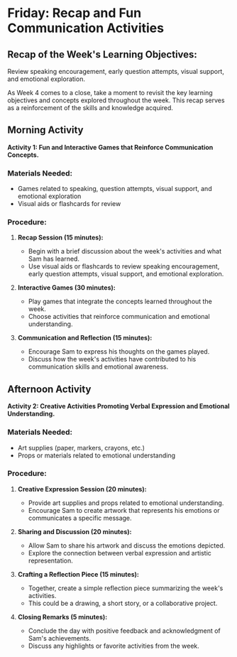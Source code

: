 # Friday: Recap and Fun Communication Activities

## Recap of the Week's Learning Objectives:
Review speaking encouragement, early question attempts, visual support, and emotional exploration.

As Week 4 comes to a close, take a moment to revisit the key learning objectives and concepts explored throughout the week. This recap serves as a reinforcement of the skills and knowledge acquired.

## Morning Activity
**Activity 1: Fun and Interactive Games that Reinforce Communication Concepts.**

### Materials Needed:
- Games related to speaking, question attempts, visual support, and emotional exploration
- Visual aids or flashcards for review

### Procedure:
1. **Recap Session (15 minutes):**
   - Begin with a brief discussion about the week's activities and what Sam has learned.
   - Use visual aids or flashcards to review speaking encouragement, early question attempts, visual support, and emotional exploration.

2. **Interactive Games (30 minutes):**
   - Play games that integrate the concepts learned throughout the week.
   - Choose activities that reinforce communication and emotional understanding.

3. **Communication and Reflection (15 minutes):**
   - Encourage Sam to express his thoughts on the games played.
   - Discuss how the week's activities have contributed to his communication skills and emotional awareness.

## Afternoon Activity
**Activity 2: Creative Activities Promoting Verbal Expression and Emotional Understanding.**

### Materials Needed:
- Art supplies (paper, markers, crayons, etc.)
- Props or materials related to emotional understanding

### Procedure:
1. **Creative Expression Session (20 minutes):**
   - Provide art supplies and props related to emotional understanding.
   - Encourage Sam to create artwork that represents his emotions or communicates a specific message.

2. **Sharing and Discussion (20 minutes):**
   - Allow Sam to share his artwork and discuss the emotions depicted.
   - Explore the connection between verbal expression and artistic representation.

3. **Crafting a Reflection Piece (15 minutes):**
   - Together, create a simple reflection piece summarizing the week's activities.
   - This could be a drawing, a short story, or a collaborative project.

4. **Closing Remarks (5 minutes):**
   - Conclude the day with positive feedback and acknowledgment of Sam's achievements.
   - Discuss any highlights or favorite activities from the week.